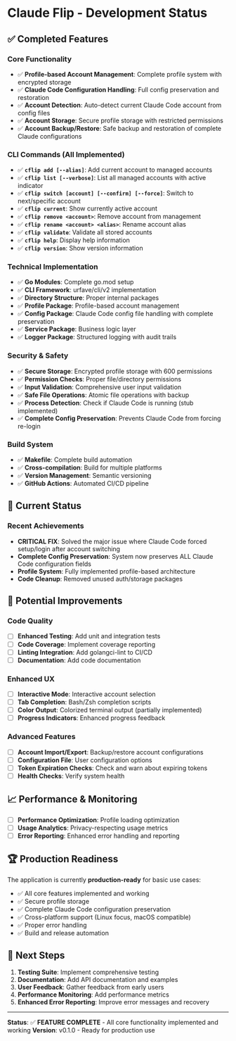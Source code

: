 # Claude Flip - Development Status

## ✅ Completed Features

### Core Functionality
- ✅ **Profile-based Account Management**: Complete profile system with encrypted storage
- ✅ **Claude Code Configuration Handling**: Full config preservation and restoration
- ✅ **Account Detection**: Auto-detect current Claude Code account from config files
- ✅ **Account Storage**: Secure profile storage with restricted permissions
- ✅ **Account Backup/Restore**: Safe backup and restoration of complete Claude configurations

### CLI Commands (All Implemented)
- ✅ **`cflip add [--alias]`**: Add current account to managed accounts
- ✅ **`cflip list [--verbose]`**: List all managed accounts with active indicator
- ✅ **`cflip switch [account] [--confirm] [--force]`**: Switch to next/specific account
- ✅ **`cflip current`**: Show currently active account
- ✅ **`cflip remove <account>`**: Remove account from management
- ✅ **`cflip rename <account> <alias>`**: Rename account alias
- ✅ **`cflip validate`**: Validate all stored accounts
- ✅ **`cflip help`**: Display help information
- ✅ **`cflip version`**: Show version information

### Technical Implementation
- ✅ **Go Modules**: Complete go.mod setup
- ✅ **CLI Framework**: urfave/cli/v2 implementation
- ✅ **Directory Structure**: Proper internal packages
- ✅ **Profile Package**: Profile-based account management
- ✅ **Config Package**: Claude Code config file handling with complete preservation
- ✅ **Service Package**: Business logic layer
- ✅ **Logger Package**: Structured logging with audit trails

### Security & Safety
- ✅ **Secure Storage**: Encrypted profile storage with 600 permissions
- ✅ **Permission Checks**: Proper file/directory permissions
- ✅ **Input Validation**: Comprehensive user input validation
- ✅ **Safe File Operations**: Atomic file operations with backup
- ✅ **Process Detection**: Check if Claude Code is running (stub implemented)
- ✅ **Complete Config Preservation**: Prevents Claude Code from forcing re-login

### Build System
- ✅ **Makefile**: Complete build automation
- ✅ **Cross-compilation**: Build for multiple platforms
- ✅ **Version Management**: Semantic versioning
- ✅ **GitHub Actions**: Automated CI/CD pipeline

## 🚧 Current Status

### Recent Achievements
- **CRITICAL FIX**: Solved the major issue where Claude Code forced setup/login after account switching
- **Complete Config Preservation**: System now preserves ALL Claude Code configuration fields
- **Profile System**: Fully implemented profile-based architecture
- **Code Cleanup**: Removed unused auth/storage packages

## 🔄 Potential Improvements

### Code Quality
- [ ] **Enhanced Testing**: Add unit and integration tests
- [ ] **Code Coverage**: Implement coverage reporting
- [ ] **Linting Integration**: Add golangci-lint to CI/CD
- [ ] **Documentation**: Add code documentation

### Enhanced UX
- [ ] **Interactive Mode**: Interactive account selection
- [ ] **Tab Completion**: Bash/Zsh completion scripts
- [ ] **Color Output**: Colorized terminal output (partially implemented)
- [ ] **Progress Indicators**: Enhanced progress feedback

### Advanced Features
- [ ] **Account Import/Export**: Backup/restore account configurations
- [ ] **Configuration File**: User configuration options
- [ ] **Token Expiration Checks**: Check and warn about expiring tokens
- [ ] **Health Checks**: Verify system health

## 📈 Performance & Monitoring
- [ ] **Performance Optimization**: Profile loading optimization
- [ ] **Usage Analytics**: Privacy-respecting usage metrics
- [ ] **Error Reporting**: Enhanced error handling and reporting

## 🏆 Production Readiness

The application is currently **production-ready** for basic use cases:

- ✅ All core features implemented and working
- ✅ Secure profile storage
- ✅ Complete Claude Code configuration preservation
- ✅ Cross-platform support (Linux focus, macOS compatible)
- ✅ Proper error handling
- ✅ Build and release automation

## 🎯 Next Steps

1. **Testing Suite**: Implement comprehensive testing
2. **Documentation**: Add API documentation and examples
3. **User Feedback**: Gather feedback from early users
4. **Performance Monitoring**: Add performance metrics
5. **Enhanced Error Reporting**: Improve error messages and recovery

---

**Status**: ✅ **FEATURE COMPLETE** - All core functionality implemented and working
**Version**: v0.1.0 - Ready for production use
